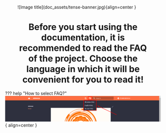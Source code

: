 <figure markdown>
  ![Image title](doc_assets/tense-banner.jpg){align=center }
  <h1 align="center">Before you start using the documentation, it is recommended to read the FAQ of the project. Choose the language in which it will be convenient for you to read it!</h1>
</figure>

??? help "How to select FAQ?"
    ![language](doc_assets/language.png){ align=center }
